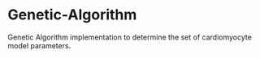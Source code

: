 # Genetic-Algorithm
Genetic Algorithm implementation to determine the set of cardiomyocyte model parameters.
